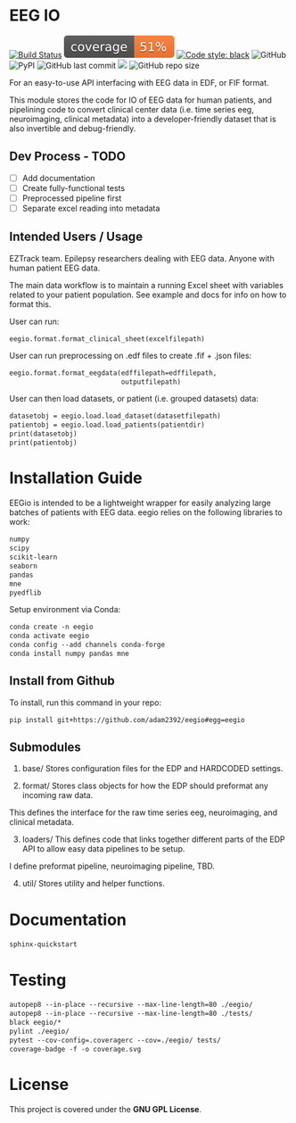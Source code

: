 # EEG IO
[![Build Status](https://travis-ci.com/adam2392/eegio.svg?token=6sshyCajdyLy6EhT8YAq&branch=master)](https://travis-ci.com/adam2392/eegio)
[![Coverage Status](./coverage.svg)](./coverage.svg)
[![Code style: black](https://img.shields.io/badge/code%20style-black-000000.svg)](https://github.com/ambv/black)
![GitHub](https://img.shields.io/github/license/adam2392/eegio)
![PyPI](https://img.shields.io/pypi/v/eegio)
![GitHub last commit](https://img.shields.io/github/last-commit/adam2392/eegio)
<a href="https://codeclimate.com/github/adam2392/eegio/maintainability"><img src="https://api.codeclimate.com/v1/badges/2c7d5910e89350b967c8/maintainability" /></a>
![GitHub repo size](https://img.shields.io/github/repo-size/adam2392/eegio)

For an easy-to-use API interfacing with EEG data in EDF, or FIF format.

This module stores the code for IO of EEG data for human patients, and pipelining code to convert clinical center data (i.e. time series eeg, neuroimaging, clinical metadata) into a developer-friendly dataset that is also invertible and debug-friendly.

## Dev Process - TODO

- [ ] Add documentation
- [ ] Create fully-functional tests
- [ ] Preprocessed pipeline first
- [ ] Separate excel reading into metadata

## Intended Users / Usage

EZTrack team. Epilepsy researchers dealing with EEG data. Anyone with human patient EEG data. 

The main data workflow is to maintain a running Excel sheet with variables related to your patient population. 
See example and docs for info on how to format this.

User can run:

    eegio.format.format_clinical_sheet(excelfilepath)

User can run preprocessing on .edf files to create .fif + .json files:

    eegio.format.format_eegdata(edffilepath=edffilepath,
                                outputfilepath)
                                
User can then load datasets, or patient (i.e. grouped datasets) data:

    datasetobj = eegio.load.load_dataset(datasetfilepath)
    patientobj = eegio.load.load_patients(patientdir)
    print(datasetobj)
    print(patientobj)
    

# Installation Guide
EEGio is intended to be a lightweight wrapper for easily analyzing large batches of patients with EEG data. eegio relies on the following libraries to work:

    numpy
    scipy
    scikit-learn
    seaborn
    pandas
    mne
    pyedflib
    
Setup environment via Conda:


    conda create -n eegio
    conda activate eegio
    conda config --add channels conda-forge
    conda install numpy pandas mne
    
## Install from Github
To install, run this command in your repo:

    pip install git+https://github.com/adam2392/eegio#egg=eegio


## Submodules
1. base/
Stores configuration files for the EDP and HARDCODED settings.

2. format/
Stores class objects for how the EDP should preformat any incoming raw data.

This defines the interface for the raw time series eeg, neuroimaging, and clinical metadata.

3. loaders/
This defines code that links together different parts of the EDP API to allow easy data pipelines to be setup.

I define preformat pipeline, neuroimaging pipeline, TBD.

4. util/
Stores utility and helper functions.

# Documentation

    sphinx-quickstart
    

# Testing

    autopep8 --in-place --recursive --max-line-length=80 ./eegio/
    autopep8 --in-place --recursive --max-line-length=80 ./tests/
    black eegio/*
    pylint ./eegio/
    pytest --cov-config=.coveragerc --cov=./eegio/ tests/
    coverage-badge -f -o coverage.svg


# License

This project is covered under the **GNU GPL License**.